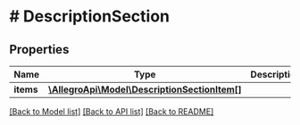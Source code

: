 # # DescriptionSection

## Properties

Name | Type | Description | Notes
------------ | ------------- | ------------- | -------------
**items** | [**\AllegroApi\Model\DescriptionSectionItem[]**](DescriptionSectionItem.md) |  | [optional]

[[Back to Model list]](../../README.md#models) [[Back to API list]](../../README.md#endpoints) [[Back to README]](../../README.md)
